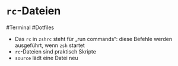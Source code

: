 # `rc`-Dateien

#Terminal #Dotfiles

- Das `rc` in `zshrc` steht für „run commands“: diese Befehle werden ausgeführt, wenn `zsh` startet
- `rc`-Dateien sind praktisch Skripte
- `source` lädt eine Datei neu
